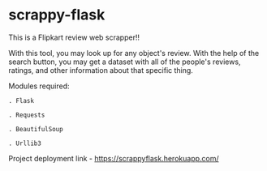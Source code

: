 # scrappy-flask

This is a Flipkart review web scrapper!!

With this tool, you may look up for any object's review. With the help of the search button, you may get a dataset with all of the people's reviews, ratings, and other information about that specific thing.

Modules required:

    . Flask
    
    . Requests
    
    . BeautifulSoup
    
    . Urllib3

Project deployment link  - https://scrappyflask.herokuapp.com/
